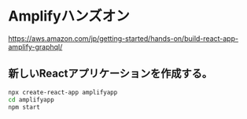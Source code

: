 # Amplifyハンズオン

https://aws.amazon.com/jp/getting-started/hands-on/build-react-app-amplify-graphql/


## 新しいReactアプリケーションを作成する。
```sh
npx create-react-app amplifyapp
cd amplifyapp
npm start
```